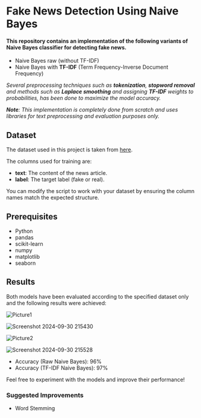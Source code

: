 # Fake News Detection Using Naive Bayes

#### This repository contains an implementation of the following variants of Naive Bayes classifier for detecting fake news.  

* Naive Bayes raw (without TF-IDF)
* Naive Bayes with **TF-IDF** (Term Frequency-Inverse Document Frequency)

_Several preprocessing techniques such as **tokenization**, **stopword removal** and methods such as **Laplace smoothing** and assigning **TF-IDF** weights to probabilities, has been done to maximize the model accuracy._

_**Note**: This implementation is completely done from scratch and uses libraries for text preprocessing and evaluation purposes only._

## Dataset
The dataset used in this project is taken from [here](https://huggingface.co/datasets/ErfanMoosaviMonazzah/fake-news-detection-dataset-English).

The columns used for training are:

* **text**: The content of the news article.
* **label**: The target label (fake or real).

You can modify the script to work with your dataset by ensuring the column names match the expected structure.


## Prerequisites
* Python
* pandas
* scikit-learn
* numpy
* matplotlib
* seaborn


## Results
Both models have been evaluated according to the specified dataset only and the following results were achieved:


![Picture1](https://github.com/user-attachments/assets/661334fb-f611-4c99-8da2-5544644442fb)

![Screenshot 2024-09-30 215430](https://github.com/user-attachments/assets/6e52f40b-3d53-4896-9d66-0be5d4e8fb3b)


![Picture2](https://github.com/user-attachments/assets/88996925-0f01-4128-816d-6793b770b6a6)

![Screenshot 2024-09-30 215528](https://github.com/user-attachments/assets/50a35a09-c7ff-4178-98aa-e3c074b2ac2b)

* Accuracy (Raw Naive Bayes): 96%
* Accuracy (TF-IDF Naive Bayes): 97%

Feel free to experiment with the models and improve their performance!

### Suggested Improvements
* Word Stemming
